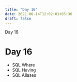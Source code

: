 ```yaml
---
title: "Day 16"
date: 2021-06-14T12:02:01+05:30
draft: false
---
```


Day 16

# Day 16

* SQL Where
* SQL Having
* SQL Aliases